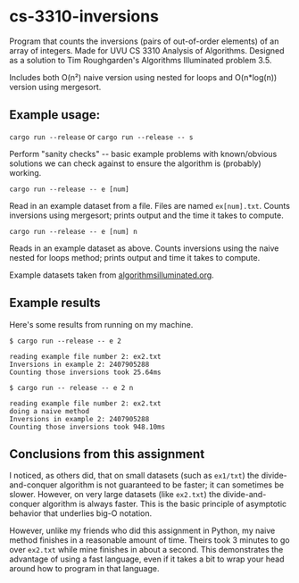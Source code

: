 # cs-3310-inversions

Program that counts the inversions (pairs of out-of-order elements) of an array of integers. Made for UVU CS 3310 Analysis of Algorithms. Designed as a solution to Tim Roughgarden's Algorithms Illuminated problem 3.5.

Includes both O(n²) naive version using nested for loops and O(n\*log(n)) version using mergesort.

## Example usage:

`cargo run --release` or `cargo run --release -- s`

Perform "sanity checks" -- basic example problems with known/obvious solutions we can check against to ensure the algorithm is (probably) working.

`cargo run --release -- e [num]`

Read in an example dataset from a file. Files are named `ex[num].txt`. Counts inversions using mergesort; prints output and the time it takes to compute.

`cargo run --release -- e [num] n`

Reads in an example dataset as above. Counts inversions using the naive nested for loops method; prints output and time it takes to compute.

Example datasets taken from [algorithmsilluminated.org](https://algorithmsilluminated.org).

## Example results

Here's some results from running on my machine.

```
$ cargo run --release -- e 2

reading example file number 2: ex2.txt
Inversions in example 2: 2407905288
Counting those inversions took 25.64ms

$ cargo run -- release -- e 2 n

reading example file number 2: ex2.txt
doing a naive method
Inversions in example 2: 2407905288
Counting those inversions took 948.10ms
```

## Conclusions from this assignment

I noticed, as others did, that on small datasets (such as `ex1/txt`) the divide-and-conquer algorithm is not guaranteed to be faster; it can sometimes be slower. However, on very large datasets (like `ex2.txt`) the divide-and-conquer algorithm is always faster. This is the basic principle of asymptotic behavior that underlies big-O notation.

However, unlike my friends who did this assignment in Python, my naive method finishes in a reasonable amount of time. Theirs took 3 minutes to go over `ex2.txt` while mine finishes in about a second. This demonstrates the advantage of using a fast language, even if it takes a bit to wrap your head around how to program in that language.
